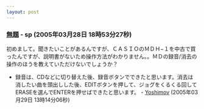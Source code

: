 ```yaml
---
layout: post
---
```

<h3><a href="/?page=BBS%2D%BB%A8%C3%CC%2F16" class="wikipage">無題</a> - sp (2005年03月28日 18時53分27秒)</h3>
<p>初めまして。聞きたいことがあるんですが、ＣＡＳＩＯのＭＤＨ−１を中古で買ったんですが、説明書がないため操作方法がわかりません。。ＭＤの録音/消去の操作のほうを教えていただけないでしょうか？</p>
<ul>
<li>録音は、CDなどに切り替えた後、録音ボタンでできたと思います。消去は消したい曲を頭出しした後、EDITボタンを押して、ジョグをくるくる回してERASEを選んでENTERを押せばできたと思います。 - <a href="/?page=Yoshimov" class="wikipage">Yoshimov</a> (2005年03月29日 13時14分06秒)</li>
</ul>

